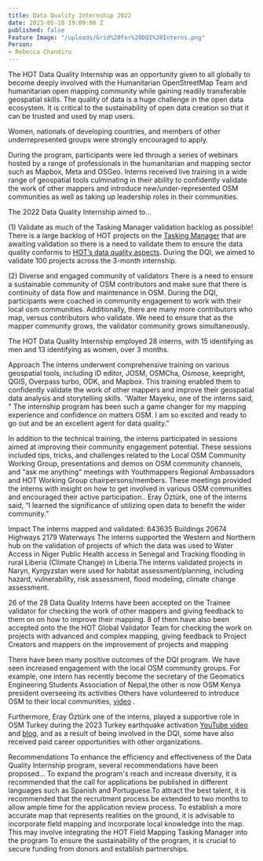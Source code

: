 ```yaml
---
title: Data Quality Internship 2022
date: 2023-05-18 19:09:00 Z
published: false
Feature Image: "/uploads/Grid%20for%20DQI%20Interns.png"
Person:
- Rebecca Chandiru
---
```


The HOT Data Quality Internship was an opportunity given to all globally to become deeply involved with the Humanitarian OpenStreetMap Team and humanitarian open mapping community while gaining readily transferable geospatial skills. The quality of data is a huge challenge in the open data ecosystem. It is critical to the sustainability of open data creation so that it can be trusted and used by map users.  

Women, nationals of developing countries, and members of other underrepresented groups were strongly encouraged to apply.

During the program, participants were led through a series of webinars hosted by a range of professionals in the humanitarian and mapping sector such as Mapbox, Meta and OSGeo.  Interns received live training in a wide range of geospatial tools culminating in their ability to confidently validate the work of other mappers and introduce new/under-represented OSM communities as well as taking up leadership roles in their communities.


The 2022 Data Quality Internship aimed to…

(1) Validate as much of the Tasking Manager validation backlog as possible!
There is a large backlog of HOT projects on the [Tasking Manager](https://tasks.hotosm.org/) that are awaiting validation so there is a need to validate them to ensure the data quality conforms to [HOT’s data quality aspects](https://wiki.openstreetmap.org/wiki/Humanitarian_OSM_Team/top_10_data_quality_aspects). During the DQI, we aimed to validate 100 projects across the 3-month internship. 

(2) Diverse and engaged community of validators
There is a need to ensure a sustainable community of OSM contributors and make sure that there is continuity of data flow and maintenance in OSM. During the DQI, participants were coached in community engagement to work with their local osm communities.  Additionally, there are many more contributors who map, versus contributors who validate. We need to ensure that as the mapper community grows, the validator community grows simultaneously. 

The HOT Data Quality Internship employed 28 interns, with 15 identifying as men and 13 identifying as women, over 3 months. 


Approach
The interns underwent comprehensive training on various geospatial tools, including iD editor, JOSM, OSMCha, Osmose, keepright, QGIS, Overpass turbo, ODK, and Mapbox. This training enabled them to confidently validate the work of other mappers and improve their geospatial data analysis and storytelling skills.  'Walter Mayeku, one of the interns said, " The internship program has been such a game changer for my mapping experience and confidence on matters OSM. I am so excited and ready to go out and be an excellent agent for data quality."


In addition to the technical training, the interns participated in sessions aimed at improving their community engagement potential. These sessions included tips, tricks, and challenges related to the Local OSM Community Working Group, presentations and demos on OSM community channels, and "ask me anything" meetings with Youthmappers  Regional Ambassadors and HOT Working Group chairpersons/members. These meetings provided the interns with insight on how to get involved in various OSM communities and encouraged their active participation..
Eray Öztürk, one of the interns said, “I learned the significance of utilizing open data to benefit the wider community.”



Impact
The interns mapped and validated: 
643635  Buildings
20674 Highways 
2179 Waterways
The interns supported the Western and Northern hub on the validation of projects of which the data was used to Water Access in Niger Public Health access in Senegal and Tracking flooding in rural Liberia (Climate Change) in Liberia.The interns validated  projects in Naryn, Kyrgyzstan were used for habitat assessment/planning, including hazard, vulnerability, risk assessment, flood modeling, climate change assessment. 

26 of the 28 Data Quality Interns have been accepted on the Trainee validator for checking the work of other mappers and giving feedback to them on on how to improve their mapping. 8 of them have also been accepted onto the the HOT Global Validator Team for checking the work on projects with advanced and complex mapping, giving feedback to Project Creators and mappers on the improvement of projects and mapping

There have been many positive outcomes of the DQI program. We have seen increased engagement with the local OSM community groups. For example, one intern has recently become the secretary of the Geomatics Engineering Students Association of Nepal,the other is now  OSM Kenya president  overseeing its activities  Others have volunteered to introduce OSM to their local communities, [video](https://drive.google.com/file/d/19IWk2O17zfjdsT35vd2ClYv2jYo2Ajbk/view?usp=sharing) .

Furthermore, Eray Öztürk one of the interns,  played a supportive role in OSM Turkey during the 2023 Turkey earthquake activation  [YouTube video](https://www.youtube.com/watch?v=Ekf06r_9pjE) and [blog](https://www.hotosm.org/updates/data-quality-intern-applies-skills-in-the-turkey-and-syria-earthquake-response/), and as a result of being involved in the DQI, some have also received paid career opportunities with other organizations.









Recommendations
To enhance the efficiency and effectiveness of the Data Quality Internship program, several recommendations have been proposed... 
To expand the program's reach and increase diversity, it is recommended that the call for applications be published in different languages such as Spanish and Portuguese.To attract the best talent, it is recommended that the recruitment process be extended to two months to allow ample time for the application review process.
To establish a more accurate map that represents realities on the ground, it is advisable to incorporate field mapping and incorporate local knowledge into the map. This may involve integrating the HOT Field Mapping Tasking Manager into the program
To ensure the sustainability of the program, it is crucial to secure funding from donors and establish partnerships. 
